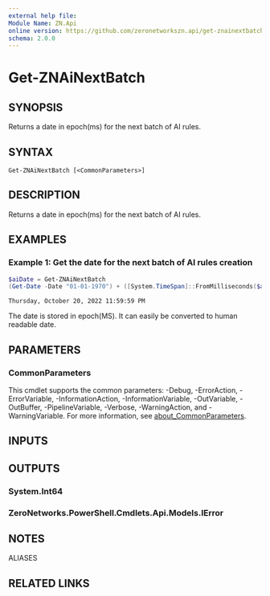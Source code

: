 ```yaml
---
external help file:
Module Name: ZN.Api
online version: https://github.com/zeronetworkszn.api/get-znainextbatch
schema: 2.0.0
---
```


# Get-ZNAiNextBatch

## SYNOPSIS
Returns a date in epoch(ms) for the next batch of AI rules.

## SYNTAX

```
Get-ZNAiNextBatch [<CommonParameters>]
```

## DESCRIPTION
Returns a date in epoch(ms) for the next batch of AI rules.

## EXAMPLES

### Example 1: Get the date for the next batch of AI rules creation
```powershell
$aiDate = Get-ZNAiNextBatch
(Get-Date -Date "01-01-1970") + ([System.TimeSpan]::FromMilliseconds($ai))
```

```output
Thursday, October 20, 2022 11:59:59 PM
```

The date is stored in epoch(MS).
It can easily be converted to human readable date.

## PARAMETERS

### CommonParameters
This cmdlet supports the common parameters: -Debug, -ErrorAction, -ErrorVariable, -InformationAction, -InformationVariable, -OutVariable, -OutBuffer, -PipelineVariable, -Verbose, -WarningAction, and -WarningVariable. For more information, see [about_CommonParameters](http://go.microsoft.com/fwlink/?LinkID=113216).

## INPUTS

## OUTPUTS

### System.Int64

### ZeroNetworks.PowerShell.Cmdlets.Api.Models.IError

## NOTES

ALIASES

## RELATED LINKS

